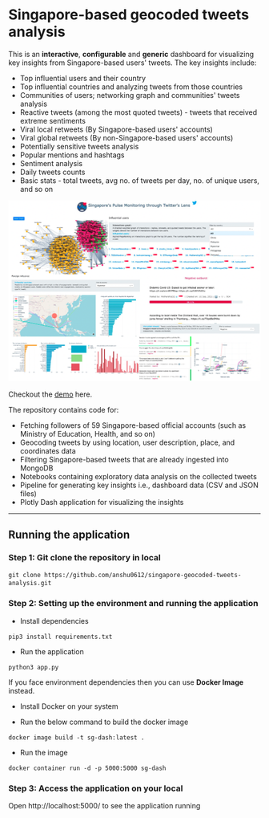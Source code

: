 # Singapore-based geocoded tweets analysis

This is an **interactive**, **configurable** and **generic** dashboard for visualizing key insights from Singapore-based users' tweets. The key insights include:
- Top influential users and their country
- Top influential countries and analyzing tweets from those countries 
- Communities of users; networking graph and communities' tweets analysis
- Reactive tweets (among the most quoted tweets) - tweets that received extreme sentiments
- Viral local retweets (By Singapore-based users' accounts)
- Viral global retweets (By non-Singapore-based users' accounts)
- Potentially sensitive tweets analysis
- Popular mentions and hashtags
- Sentiment analysis 
- Daily tweets counts 
- Basic stats - total tweets, avg no. of tweets per day, no. of unique users, and so on
  
![Alt text](dash_glimpse.png)

Checkout the [demo](http://sg-tweets-monitoring.herokuapp.com/) here. 

The repository contains code for: 
- Fetching followers of 59 Singapore-based official accounts (such as Ministry of Education, Health, and so on)  
- Geocoding tweets by using location, user description, place, and coordinates data
- Filtering Singapore-based tweets that are already ingested into MongoDB 
- Notebooks containing exploratory data analysis on the collected tweets
- Pipeline for generating key insights i.e., dashboard data (CSV and JSON files)
- Plotly Dash application for visualizing the insights

--------------------------------------------------------------------------------

## Running the application  

###  Step 1: Git clone the repository in local

```
git clone https://github.com/anshu0612/singapore-geocoded-tweets-analysis.git
```

###  Step 2: Setting up the environment and running the application

- Install dependencies 
```
pip3 install requirements.txt
```

- Run the application 
```
python3 app.py
```

If you face environment dependencies then you can use **Docker Image** instead. 

- Install Docker on your system 

- Run the below command to build the docker image
```
docker image build -t sg-dash:latest .
```

- Run the image 
```
docker container run -d -p 5000:5000 sg-dash
```

### Step 3: Access the application on your local
Open  http://localhost:5000/  to see the application running 

